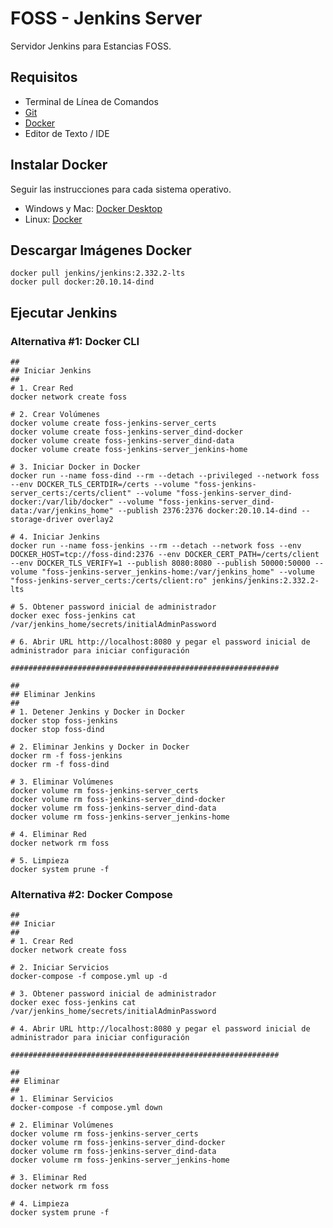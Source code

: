 # FOSS - Jenkins Server
Servidor Jenkins para Estancias FOSS.


## Requisitos
* Terminal de Línea de Comandos
* [Git](https://git-scm.com/)
* [Docker](https://www.docker.com/)
* Editor de Texto / IDE


## Instalar Docker
Seguir las instrucciones para cada sistema operativo.
* Windows y Mac: [Docker Desktop](https://www.docker.com/get-started/) 
* Linux: [Docker](https://docs.docker.com/engine/install/)


## Descargar Imágenes Docker
```shell
docker pull jenkins/jenkins:2.332.2-lts
docker pull docker:20.10.14-dind
```


## Ejecutar Jenkins

### Alternativa #1: Docker CLI
```shell
##
## Iniciar Jenkins
##
# 1. Crear Red
docker network create foss

# 2. Crear Volúmenes
docker volume create foss-jenkins-server_certs
docker volume create foss-jenkins-server_dind-docker
docker volume create foss-jenkins-server_dind-data
docker volume create foss-jenkins-server_jenkins-home

# 3. Iniciar Docker in Docker
docker run --name foss-dind --rm --detach --privileged --network foss --env DOCKER_TLS_CERTDIR=/certs --volume "foss-jenkins-server_certs:/certs/client" --volume "foss-jenkins-server_dind-docker:/var/lib/docker" --volume "foss-jenkins-server_dind-data:/var/jenkins_home" --publish 2376:2376 docker:20.10.14-dind --storage-driver overlay2

# 4. Iniciar Jenkins
docker run --name foss-jenkins --rm --detach --network foss --env DOCKER_HOST=tcp://foss-dind:2376 --env DOCKER_CERT_PATH=/certs/client --env DOCKER_TLS_VERIFY=1 --publish 8080:8080 --publish 50000:50000 --volume "foss-jenkins-server_jenkins-home:/var/jenkins_home" --volume "foss-jenkins-server_certs:/certs/client:ro" jenkins/jenkins:2.332.2-lts

# 5. Obtener password inicial de administrador
docker exec foss-jenkins cat /var/jenkins_home/secrets/initialAdminPassword

# 6. Abrir URL http://localhost:8080 y pegar el password inicial de administrador para iniciar configuración

############################################################

##
## Eliminar Jenkins
##
# 1. Detener Jenkins y Docker in Docker
docker stop foss-jenkins
docker stop foss-dind

# 2. Eliminar Jenkins y Docker in Docker
docker rm -f foss-jenkins
docker rm -f foss-dind

# 3. Eliminar Volúmenes
docker volume rm foss-jenkins-server_certs
docker volume rm foss-jenkins-server_dind-docker
docker volume rm foss-jenkins-server_dind-data
docker volume rm foss-jenkins-server_jenkins-home

# 4. Eliminar Red
docker network rm foss

# 5. Limpieza
docker system prune -f
```

### Alternativa #2: Docker Compose
```shell
##
## Iniciar
##
# 1. Crear Red
docker network create foss

# 2. Iniciar Servicios
docker-compose -f compose.yml up -d

# 3. Obtener password inicial de administrador
docker exec foss-jenkins cat /var/jenkins_home/secrets/initialAdminPassword

# 4. Abrir URL http://localhost:8080 y pegar el password inicial de administrador para iniciar configuración

############################################################

##
## Eliminar
##
# 1. Eliminar Servicios
docker-compose -f compose.yml down

# 2. Eliminar Volúmenes
docker volume rm foss-jenkins-server_certs
docker volume rm foss-jenkins-server_dind-docker
docker volume rm foss-jenkins-server_dind-data
docker volume rm foss-jenkins-server_jenkins-home

# 3. Eliminar Red
docker network rm foss

# 4. Limpieza
docker system prune -f
```
